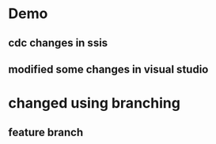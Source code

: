 # Demo

## cdc changes in ssis

## modified some changes in visual studio 



#  changed using branching
## feature branch